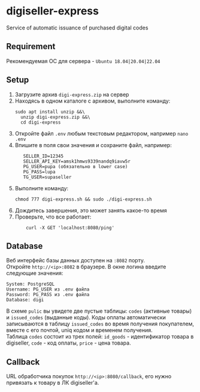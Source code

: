 # digiseller-express
Service of automatic issuance of purchased digital codes

## Requirement
Рекомендуемая ОС для сервера - `Ubuntu 18.04|20.04|22.04`

## Setup
1. Загрузите архив `digi-express.zip` на сервер
2. Находясь в одном каталоге с архивом, выполните команду:
    ```shell
    sudo apt install unzip &&\
      unzip digi-express.zip &&\
      cd digi-express
    ```
3. Откройте файл `.env` любым текстовым редактором, например `nano .env`
4. Впишите в поля свои значения и сохраните файл, например:
   ```text
      SELLER_ID=12345
      SELLER_API_KEY=amsk1hmws9339nandq9iavw5r
      PG_USER=pupa (обязательно в lower case)
      PG_PASS=lupa
      TG_USER=supaseller
   ```
5. Выполните команду:
    ```shell
    chmod 777 digi-express.sh && sudo ./digi-express.sh
    ```
6. Дождитесь завершения, это может занять какое-то время
7. Проверьте, что все работает:
    ```shell
        curl -X GET 'localhost:8080/ping'
    ```

## Database 
Веб интерфейс базы данных доступен на `:8082` порту.  
Откройте `http://<ip>:8082` в браузере. В окне логина введите следующие значения:
```text
System: PostgreSQL
Username: PG_USER из .env файла
Password: PG_PASS из .env файла
Database: digi
```
В схеме `pulic` вы увидете две пустые таблицы: `codes` (активные товары) и `issued_codes` (выданные коды).
Коды оплаты автоматически записываются в таблицу `issued_codes` во время получения покупателем, вместе с
его почтой, uniq кодом и временем получения.   
Таблица `codes` состоит из трех полей: `id_goods` - идентификатор товара в digiseller, `code` - код оплаты, `price` - цена товара.


## Callback
URL обработчика покупок `http://<ip>:8080/callback`, его нужно привязать к товару в ЛК digiseller'а.